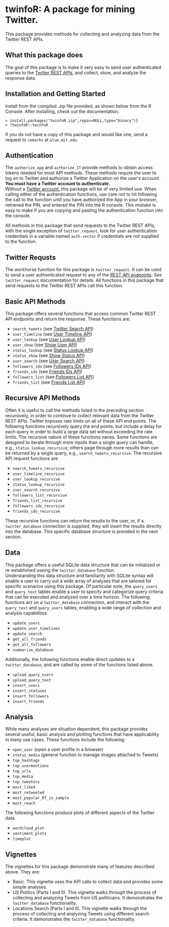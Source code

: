 # twinfoR: A package for mining Twitter.

This package provides methods for collecting and analyzing data from the Twitter REST APIs.

## What this package does
The goal of this package is to make it very easy to send user authenticated
queries to the [Twitter REST APIs](https://developer.twitter.com/en/docs/api-reference-index),
and collect, store, and analyze the response data.


## Installation and Getting Started
Install from the compiled .zip file provided, as shown below from the R Console.
After installing, check out the documentation.

```{r}
> install.packages("twinfoR.zip",repos=NULL,type="binary")}
> ?twinfoR::twinfoR
```

If you do not have a copy of this package and would like one, send a request to `cemarks` at `alum.mit.edu`.

## Authentication
The `authorize_app` and `authorize_IT` provide
methods to obtain access tokens needed for most API methods.  These methods
require the user to log on to Twitter and authorize a Twitter Application
on the user's account.  **You must have a Twitter account to authenticate.**  
Without a [Twitter account](https://www.twitter.com), this package will
be of very limited use.  When calling either of the authentication functions, 
use care not to hit <ENTER> following the call to the function until you have
authorized the App in your browser, retrieved the PIN, and entered the PIN into
the R console.  This mistake is easy to make if you are copying and pasting
the authentication function into the console. 

All methods in this package that send requests to the Twitter REST APIs, with 
the single exception of `twitter_request`, look for user 
authentication credentials in a variable named `auth.vector` if
credentials are not supplied to the function.

## Twitter Requsts
The workhorse function for this package is `twitter_request`.
It can be used to send a user authenticated request to any of the 
[REST API endpoints](https://developer.twitter.com/en/docs/api-reference-index).
See `twitter_request` documentation for details.  All functions
in this package that send requests to the Twitter REST APIs call this function.

## Basic API Methods

This package offers several functions that access common Twitter REST API endpoints
and return the response.  These functions are:

* `search_tweets` (see [Twitter Search API](https://developer.twitter.com/en/docs/tweets/search/api-reference/get-search-tweets))
* `user_timeline` (see [User Timeline API](https://developer.twitter.com/en/docs/tweets/search/api-reference/get-statuses-user_timeline))
* `user_lookup` (see [User Lookup API](https://developer.twitter.com/en/docs/accounts-and-users/follow-search-get-users/api-reference/get-users-lookup))
* `user_show` (see [Show User API](https://developer.twitter.com/en/docs/accounts-and-users/follow-search-get-users/api-reference/get-users-show))
* `status_lookup` (see [Status Lookup API](https://developer.twitter.com/en/docs/tweets/post-and-engage/api-reference/get-statuses-lookup))
* `status_show` (see [Show Status API](https://developer.twitter.com/en/docs/tweets/post-and-engage/api-reference/get-statuses-show-id))
* `user_search` (see [User Search API](https://developer.twitter.com/en/docs/accounts-and-users/follow-search-get-users/api-reference/get-users-search))
* `followers_ids` (see [Followers IDs API](https://developer.twitter.com/en/docs/accounts-and-users/follow-search-get-users/api-reference/get-followers-ids))
* `friends_ids` (see [Friends IDs API](https://developer.twitter.com/en/docs/accounts-and-users/follow-search-get-users/api-reference/get-friends-ids))
* `followers_list` (see [Followers List API](https://developer.twitter.com/en/docs/accounts-and-users/follow-search-get-users/api-reference/get-followers-list))
* `friends_list` (see [Friends List API](https://developer.twitter.com/en/docs/accounts-and-users/follow-search-get-users/api-reference/get-friends-list))

## Recursive API Methods

Often it is useful to call the methods listed in the preceding section recursively, 
in order to continue to collect relevant data from the Twitter REST APIs.  Twitter
imposes rate limits on all of these API end points.  The following functions
recursively query the end points, but include a delay for each query in order
to build a large data set without exceeding the rate limits.  The recursive nature
of these functions varies.  Some functions are designed to iterate through more
inputs than a single query can handle, e.g., `status_lookup_recursive`;
others page through more results than can be returned by a single query, e.g.,
`search_tweets_recursive`.  The recursive API request functions are

* `search_tweets_recursive`
* `user_timeline_recursive`
* `user_lookup_recursive`
* `status_lookup_recursive`
* `user_search_recursive`
* `followers_list_recursive`
* `friends_list_recursive`
* `followers_ids_recursive`
* `friends_ids_recursive`

These recursive functions can return the results to the user, or, if a 
`twitter_database` connection is supplied, they will insert
the results directly into the database.  This specific database structure
is provided in the next section.

## Data
This package offers a useful SQLite data structure that can be initialized
or re-established useing the `twitter_database` function.  
Understanding this data structure and familiarity with SQLite syntax will
enable a user to carry out a wide array of analyses that are tailored for
specific scenarios using this package.  Of  particular note, the 
`query_users` and `query_text` tables enable a user to specify
and categorize query criteria that can be executed and analyzed over
a time horizon.  The following functions act on a `twitter_database`
connection, and interact with the `query_text` and `query_users` tables,
enabling a wide range of collection and analysis capabilities.

* `update_users`
* `update_user_timelines`
* `update_search`
* `get_all_friends`
* `get_all_followers`
* `summarize_database`

Additionally, the following functions enable direct updates to a 
`twitter_database`, and are called by some of the functions
listed above.

* `upload_query_users`
* `upload_query_text`
* `insert_users`
* `insert_statuses`
* `insert_followers`
* `insert_friends`

## Analysis
While many analyses are situation dependent, this package provides several
useful, basic analysis and plotting functions that have applicability in many
use cases.  These functions include the following:

* `open_user` (open a user profile in a browser)
* `status_media` (general function to manage images attached to Tweets)
* `top_hashtags`
* `top_usermentions`
* `top_urls`
* `top_media`
* `top_tweeters`
* `most_liked`
* `most_retweeted`
* `most_popular_RT_in_sample`
* `most_reach`

The following functions produce plots of different aspects of the Twitter data.

* `wordcloud_plot`
* `sentiment_plots`
* `timeplot`

## Vignettes
The vignettes for this package demonstrate many of features described above.  They are:

* Basic.  This vignette uses the API calls to collect data and provides some simple analyses.
* US Politics (Parts I and II).  This vignette walks through the process of collecting 
and analyzing Tweets from US politicians.  It demonstrates the
`twitter_database` functionality.
* Locations Search (Parts I and II).  This vignette walks through the process of collecting 
and analyzing Tweets using different search criteria.  It demonstrates the
`twitter_database` functionality.



